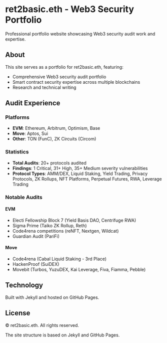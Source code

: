 # ret2basic.eth - Web3 Security Portfolio

Professional portfolio website showcasing Web3 security audit work and expertise.

## About

This site serves as a portfolio for ret2basic.eth, featuring:
- Comprehensive Web3 security audit portfolio
- Smart contract security expertise across multiple blockchains
- Research and technical writing

## Audit Experience

### Platforms
- **EVM**: Ethereum, Arbitrum, Optimism, Base
- **Move**: Aptos, Sui  
- **Other**: TON (FunC), ZK Circuits (Circom)

### Statistics
- **Total Audits**: 20+ protocols audited
- **Findings**: 1 Critical, 31+ High, 35+ Medium severity vulnerabilities
- **Protocol Types**: AMM/DEX, Liquid Staking, Yield Trading, Privacy Protocols, ZK Rollups, NFT Platforms, Perpetual Futures, RWA, Leverage Trading

### Notable Audits

#### EVM
- Electi Fellowship Block 7 (Yield Basis DAO, Centrifuge RWA)
- Sigma Prime (Taiko ZK Rollup, Reth)
- Code4rena competitions (reNFT, Nextgen, Wildcat)
- Guardian Audit (PariFi)

#### Move
- Code4rena (Cabal Liquid Staking - 3rd Place)
- HackenProof (SuiDEX)
- Movebit (Turbos, YuzuDEX, Kai Leverage, Fiva, Fiamma, Pebble)

## Technology

Built with Jekyll and hosted on GitHub Pages.

## License

© ret2basic.eth. All rights reserved.

The site structure is based on Jekyll and GitHub Pages.